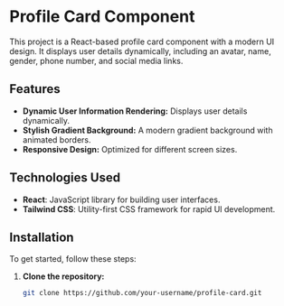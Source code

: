 # Profile Card Component

This project is a React-based profile card component with a modern UI design. It displays user details dynamically, including an avatar, name, gender, phone number, and social media links.

## Features

- **Dynamic User Information Rendering:** Displays user details dynamically.
- **Stylish Gradient Background:** A modern gradient background with animated borders.
- **Responsive Design:** Optimized for different screen sizes.


## Technologies Used

- **React**: JavaScript library for building user interfaces.
- **Tailwind CSS**: Utility-first CSS framework for rapid UI development.


## Installation

To get started, follow these steps:

1. **Clone the repository:**

   ```bash
   git clone https://github.com/your-username/profile-card.git
